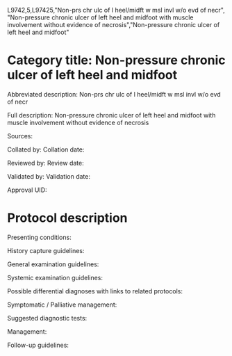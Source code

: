 L9742,5,L97425,"Non-prs chr ulc of l heel/midft w msl invl w/o evd of necr", "Non-pressure chronic ulcer of left heel and midfoot with muscle involvement without evidence of necrosis","Non-pressure chronic ulcer of left heel and midfoot"
# Category title: Non-pressure chronic ulcer of left heel and midfoot

Abbreviated description: Non-prs chr ulc of l heel/midft w msl invl w/o evd of necr

Full description: Non-pressure chronic ulcer of left heel and midfoot with muscle involvement without evidence of necrosis

Sources:

Collated by:
Collation date:

Reviewed by:
Review date:

Validated by:
Validation date:

Approval UID:

# Protocol description

Presenting conditions:

History capture guidelines:

General examination guidelines:

Systemic examination guidelines:

Possible differential diagnoses with links to related protocols:

Symptomatic / Palliative management:

Suggested diagnostic tests:

Management:

Follow-up guidelines:
